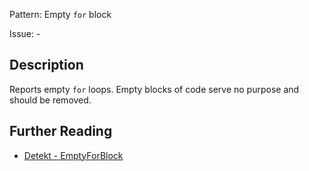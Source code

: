Pattern: Empty `for` block

Issue: -

## Description

Reports empty `for` loops. Empty blocks of code serve no purpose and should be removed.

## Further Reading

* [Detekt - EmptyForBlock](https://detekt.dev/docs/rules/empty-blocks/#emptyforblock)